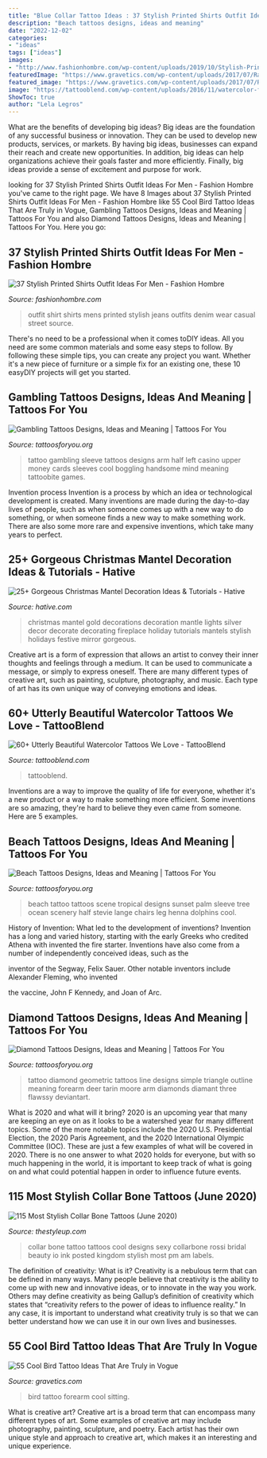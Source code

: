 ```yaml
---
title: "Blue Collar Tattoo Ideas : 37 Stylish Printed Shirts Outfit Ideas For Men"
description: "Beach tattoos designs, ideas and meaning"
date: "2022-12-02"
categories:
- "ideas"
tags: ["ideas"]
images:
- "http://www.fashionhombre.com/wp-content/uploads/2019/10/Stylish-Printed-Shirts-Outfit-Ideas-For-Men-6-1.jpg"
featuredImage: "https://www.gravetics.com/wp-content/uploads/2017/07/Ravishing-Little-Bird-Sitting-On-Forearm.jpg"
featured_image: "https://www.gravetics.com/wp-content/uploads/2017/07/Ravishing-Little-Bird-Sitting-On-Forearm.jpg"
image: "https://tattooblend.com/wp-content/uploads/2016/11/watercolor-forest-tattoo.jpg"
ShowToc: true
author: "Lela Legros"
---
```



What are the benefits of developing big ideas?
Big ideas are the foundation of any successful business or innovation. They can be used to develop new products, services, or markets. By having big ideas, businesses can expand their reach and create new opportunities. In addition, big ideas can help organizations achieve their goals faster and more efficiently. Finally, big ideas provide a sense of excitement and purpose for work.

	

		
looking for 37 Stylish Printed Shirts Outfit Ideas For Men - Fashion Hombre you've came to the right page. We have 8 Images about 37 Stylish Printed Shirts Outfit Ideas For Men - Fashion Hombre like 55 Cool Bird Tattoo Ideas That Are Truly in Vogue, Gambling Tattoos Designs, Ideas and Meaning | Tattoos For You and also Diamond Tattoos Designs, Ideas and Meaning | Tattoos For You. Here you go:
		
    
## 37 Stylish Printed Shirts Outfit Ideas For Men - Fashion Hombre

<img loading=lazy src="http://www.fashionhombre.com/wp-content/uploads/2019/10/Stylish-Printed-Shirts-Outfit-Ideas-For-Men-6-1.jpg" onerror="this.onerror=null;this.src='https://tse4.mm.bing.net/th?id=OIP.XQkxOiOILNZouP753bvgNAHaPG&amp;pid=15.1';" alt="37 Stylish Printed Shirts Outfit Ideas For Men - Fashion Hombre">

_Source: fashionhombre.com_

>outfit shirt shirts mens printed stylish jeans outfits denim wear casual street source. 

	

There's no need to be a professional when it comes toDIY ideas. All you need are some common materials and some easy steps to follow. By following these simple tips, you can create any project you want. Whether it's a new piece of furniture or a simple fix for an existing one, these 10 easyDIY projects will get you started.

    
## Gambling Tattoos Designs, Ideas And Meaning | Tattoos For You

<img loading=lazy src="https://www.tattoosforyou.org/wp-content/uploads/2016/02/Gambling-Sleeve-Tattoo-Designs.jpg" onerror="this.onerror=null;this.src='https://tse1.mm.bing.net/th?id=OIP.RNt9icHgWn_LfZRQFe6m4QAAAA&amp;pid=15.1';" alt="Gambling Tattoos Designs, Ideas and Meaning | Tattoos For You">

_Source: tattoosforyou.org_

>tattoo gambling sleeve tattoos designs arm half left casino upper money cards sleeves cool boggling handsome mind meaning tattoobite games. 

	

Invention process
Invention is a process by which an idea or technological development is created. Many inventions are made during the day-to-day lives of people, such as when someone comes up with a new way to do something, or when someone finds a new way to make something work. There are also some more rare and expensive inventions, which take many years to perfect.

    
## 25+ Gorgeous Christmas Mantel Decoration Ideas &amp; Tutorials - Hative

<img loading=lazy src="https://hative.com/wp-content/uploads/2015/12/2-christmas-mantel-decorating-ideas.jpg" onerror="this.onerror=null;this.src='https://tse4.mm.bing.net/th?id=OIP.esPFmGGee7W6NO5CfgkayQHaJ4&amp;pid=15.1';" alt="25+ Gorgeous Christmas Mantel Decoration Ideas &amp; Tutorials - Hative">

_Source: hative.com_

>christmas mantel gold decorations decoration mantle lights silver decor decorate decorating fireplace holiday tutorials mantels stylish holidays festive mirror gorgeous. 

	

Creative art is a form of expression that allows an artist to convey their inner thoughts and feelings through a medium. It can be used to communicate a message, or simply to express oneself. There are many different types of creative art, such as painting, sculpture, photography, and music. Each type of art has its own unique way of conveying emotions and ideas.

    
## 60+ Utterly Beautiful Watercolor Tattoos We Love - TattooBlend

<img loading=lazy src="https://tattooblend.com/wp-content/uploads/2016/11/watercolor-forest-tattoo.jpg" onerror="this.onerror=null;this.src='https://tse3.mm.bing.net/th?id=OIP.K8sxniNMxNVAqNkQ3myU-gHaHT&amp;pid=15.1';" alt="60+ Utterly Beautiful Watercolor Tattoos We Love - TattooBlend">

_Source: tattooblend.com_

>tattooblend. 

	

Inventions are a way to improve the quality of life for everyone, whether it's a new product or a way to make something more efficient. Some inventions are so amazing, they're hard to believe they even came from someone. Here are 5 examples.

    
## Beach Tattoos Designs, Ideas And Meaning | Tattoos For You

<img loading=lazy src="https://www.tattoosforyou.org/wp-content/uploads/2016/05/Beach-Tattoo.jpg" onerror="this.onerror=null;this.src='https://tse2.mm.bing.net/th?id=OIP.s7TC-xppPvAe54Dv2gd_mgHaMr&amp;pid=15.1';" alt="Beach Tattoos Designs, Ideas and Meaning | Tattoos For You">

_Source: tattoosforyou.org_

>beach tattoo tattoos scene tropical designs sunset palm sleeve tree ocean scenery half stevie lange chairs leg henna dolphins cool. 

	

History of Invention: What led to the development of inventions?
Invention has a long and varied history, starting with the early Greeks who credited Athena with invented the
fire starter. Inventions have also come from a number of independently conceived ideas, such as the

inventor of the Segway, Felix Sauer. Other notable inventors include Alexander Fleming, who invented

the vaccine, John F Kennedy, and Joan of Arc.

    
## Diamond Tattoos Designs, Ideas And Meaning | Tattoos For You

<img loading=lazy src="https://www.tattoosforyou.org/wp-content/uploads/2013/10/Diamond-Tattoo-Outline.jpg" onerror="this.onerror=null;this.src='https://tse4.mm.bing.net/th?id=OIP.vVkqAr_uxybTuo_nAz255QHaJ4&amp;pid=15.1';" alt="Diamond Tattoos Designs, Ideas and Meaning | Tattoos For You">

_Source: tattoosforyou.org_

>tattoo diamond geometric tattoos line designs simple triangle outline meaning forearm deer tarin moore arm diamonds diamant three flawssy deviantart. 

	

What is 2020 and what will it bring?
2020 is an upcoming year that many are keeping an eye on as it looks to be a watershed year for many different topics. Some of the more notable topics include the 2020 U.S. Presidential Election, the 2020 Paris Agreement, and the 2020 International Olympic Committee (IOC). These are just a few examples of what will be covered in 2020. There is no one answer to what 2020 holds for everyone, but with so much happening in the world, it is important to keep track of what is going on and what could potential happen in order to influence future events.

    
## 115 Most Stylish Collar Bone Tattoos (June 2020)

<img loading=lazy src="https://thestyleup.com/wp-content/uploads/2015/03/Sexy-One-love-collar-bone-tattoo-for-women.jpg" onerror="this.onerror=null;this.src='https://tse1.mm.bing.net/th?id=OIP.8U3mi3Zz8D6UjGZ4-7x1KQHaJ3&amp;pid=15.1';" alt="115 Most Stylish Collar Bone Tattoos (June 2020)">

_Source: thestyleup.com_

>collar bone tattoo tattoos cool designs sexy collarbone rossi bridal beauty io ink posted kingdom stylish most pm am labels. 

	

The definition of creativity: What is it?
Creativity is a nebulous term that can be defined in many ways. Many people believe that creativity is the ability to come up with new and innovative ideas, or to innovate in the way you work. Others may define creativity as being Gallup’s definition of creativity which states that “creativity refers to the power of ideas to influence reality.” In any case, it is important to understand what creativity truly is so that we can better understand how we can use it in our own lives and businesses.

    
## 55 Cool Bird Tattoo Ideas That Are Truly In Vogue

<img loading=lazy src="https://www.gravetics.com/wp-content/uploads/2017/07/Ravishing-Little-Bird-Sitting-On-Forearm.jpg" onerror="this.onerror=null;this.src='https://tse4.mm.bing.net/th?id=OIP.U1pF9vyMdUbQlBu5mW43nQHaIr&amp;pid=15.1';" alt="55 Cool Bird Tattoo Ideas That Are Truly in Vogue">

_Source: gravetics.com_

>bird tattoo forearm cool sitting. 

	

What is creative art?
Creative art is a broad term that can encompass many different types of art. Some examples of creative art may include photography, painting, sculpture, and poetry. Each artist has their own unique style and approach to creative art, which makes it an interesting and unique experience.

